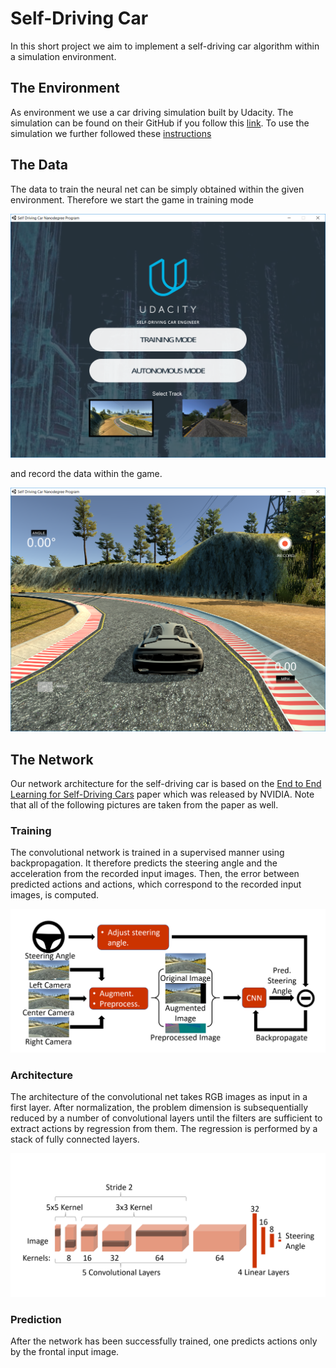 # Self-Driving Car
In this short project we aim to implement a self-driving car algorithm within a simulation environment. 

## The Environment
As environment we use a car driving simulation built by Udacity. The simulation can be found on their GitHub if you follow this [link](https://github.com/udacity/self-driving-car-sim "Link to GitHub"). To use the simulation we further followed these [instructions](https://github.com/udacity/CarND-Behavioral-Cloning-P3 "Link to Instructions")

## The Data
The data to train the neural net can be simply obtained within the given environment. Therefore we start the game in training mode

![Game Menu](/img/game_menu.PNG)

and record the data within the game.

![Game Racetrack](/img/game_racetrack.PNG)

## The Network
Our network architecture for the self-driving car is based on the [End to End Learning for Self-Driving Cars](https://arxiv.org/pdf/1604.07316.pdf "Link to Paper") paper which was released by NVIDIA. Note that all of the following pictures are taken from the paper as well.

### Training
The convolutional network is trained in a supervised manner using backpropagation. It therefore predicts the steering angle and the acceleration from the recorded input images. Then, the error between predicted actions and actions, which correspond to the recorded input images, is computed.

![Training](/img/pipeline.png)


### Architecture
The architecture of the convolutional net takes RGB images as input in a first layer. After normalization, the problem dimension is subsequentially reduced by a number of convolutional layers until the filters are sufficient to extract actions by regression from them. The regression is performed by a stack of fully connected layers.

![Architecture](/img/network.png)

### Prediction
After the network has been successfully trained, one predicts actions only by the frontal input image.